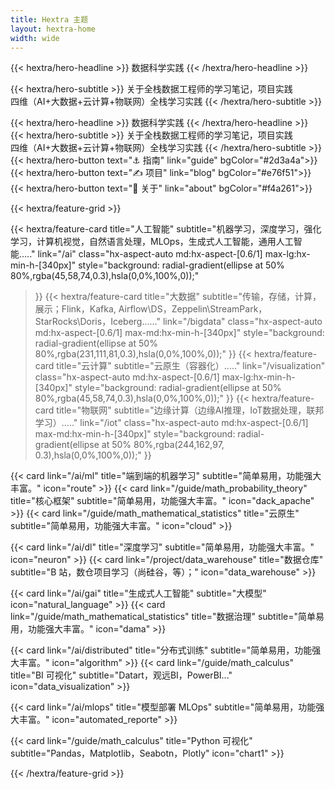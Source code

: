 ```yaml
---
title: Hextra 主题
layout: hextra-home
width: wide  
---
```


{{< hextra/hero-headline >}}
  数据科学实践
{{< /hextra/hero-headline >}}

{{< hextra/hero-subtitle >}}
  关于全栈数据工程师的学习笔记，项目实践&nbsp;<br class="sm:hx-block hx-hidden" />
  四维（AI+大数据+云计算+物联网）全栈学习实践
{{< /hextra/hero-subtitle >}}

<div class="hx-mb-4">
{{< hextra/hero-headline >}}
  数据科学实践
{{< /hextra/hero-headline >}}
</div>

<div class="hx-mb-6">
{{< hextra/hero-subtitle >}}
  关于全栈数据工程师的学习笔记，项目实践&nbsp;<br class="sm:hx-block hx-hidden" />
  四维（AI+大数据+云计算+物联网）全栈学习实践
{{< /hextra/hero-subtitle >}}
</div>


<div class="hx-mb-8">
{{< hextra/hero-button text="⚓ 指南" link="guide" bgColor="#2d3a4a">}}
{{< hextra/hero-button text="✍ 项目" link="blog"  bgColor="#e76f51">}}
{{< hextra/hero-button text="👻 关于" link="about" bgColor="#f4a261">}}
</div>


<div class="hx-mt-6"></div>

{{< hextra/feature-grid >}}

  {{< hextra/feature-card
    title="人工智能"
    subtitle="机器学习，深度学习，强化学习，计算机视觉，自然语言处理，MLOps，生成式人工智能，通用人工智能....."
    link="/ai"
    class="hx-aspect-auto md:hx-aspect-[0.6/1] max-lg:hx-min-h-[340px]"
    style="background: radial-gradient(ellipse at 50% 80%,rgba(45,58,74,0.3),hsla(0,0%,100%,0));"
  >}}
  {{< hextra/feature-card
    title="大数据"
    subtitle="传输，存储，计算，展示；Flink，Kafka, Airflow\DS，Zeppelin\StreamPark，StarRocks\Doris，Iceberg......"
    link="/bigdata"
    class="hx-aspect-auto md:hx-aspect-[0.6/1] max-md:hx-min-h-[340px]"
    style="background: radial-gradient(ellipse at 50% 80%,rgba(231,111,81,0.3),hsla(0,0%,100%,0));"
  >}}
  {{< hextra/feature-card
    title="云计算"
    subtitle="云原生（容器化）....."
    link="/visualization"
    class="hx-aspect-auto md:hx-aspect-[0.6/1] max-lg:hx-min-h-[340px]"
    style="background: radial-gradient(ellipse at 50% 80%,rgba(45,58,74,0.3),hsla(0,0%,100%,0));"
  >}}
  {{< hextra/feature-card
    title="物联网"
    subtitle="边缘计算（边缘AI推理，IoT数据处理，联邦学习）....."
    link="/iot"
    class="hx-aspect-auto md:hx-aspect-[0.6/1] max-md:hx-min-h-[340px]"
    style="background: radial-gradient(ellipse at 50% 80%,rgba(244,162,97, 0.3),hsla(0,0%,100%,0));"
  >}}


  {{< card link="/ai/ml" title="端到端的机器学习"  subtitle="简单易用，功能强大丰富。" icon="route" >}}
  {{< card link="/guide/math_probability_theory" title="核心框架"  subtitle="简单易用，功能强大丰富。" icon="dack_apache" >}}
  {{< card link="/guide/math_mathematical_statistics" title="云原生" subtitle="简单易用，功能强大丰富。" icon="cloud" >}}
  <div></div>

  {{< card link="/ai/dl" title="深度学习" subtitle="简单易用，功能强大丰富。" icon="neuron" >}}
  {{< card link="/project/data_warehouse" title="数据仓库" subtitle="B 站，数仓项目学习（尚硅谷，等）；" icon="data_warehouse" >}}
  <div></div>
  <div></div>
  

  {{< card link="/ai/gai" title="生成式人工智能" subtitle="大模型" icon="natural_language" >}}
  {{< card link="/guide/math_mathematical_statistics" title="数据治理" subtitle="简单易用，功能强大丰富。" icon="dama" >}}
  <div></div>
  <div></div>
  

  {{< card link="/ai/distributed" title="分布式训练" subtitle="简单易用，功能强大丰富。" icon="algorithm" >}}
  {{< card link="/guide/math_calculus" title="BI 可视化"  subtitle="Datart，观远BI，PowerBI..." icon="data_visualization" >}}
  <div></div>
  <div></div>

  {{< card link="/ai/mlops" title="模型部署 MLOps" subtitle="简单易用，功能强大丰富。" icon="automated_reporte" >}}
  <div></div>
  <div></div>
  <div></div>

  {{< card link="/guide/math_calculus" title="Python 可视化"  subtitle="Pandas，Matplotlib，Seabotn，Plotly" icon="chart1" >}}
  <div></div>
  <div></div>
  <div></div>
{{< /hextra/feature-grid >}}



